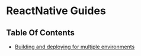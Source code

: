 # ReactNative Guides

## Table Of Contents

- [Building and deploying for multiple environments](./multi_env_build)

